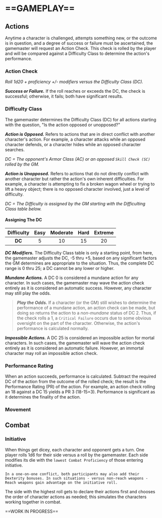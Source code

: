 # ==GAMEPLAY==

<!--Add copy here -->

## Actions

<!--Add Types of Actions here -->

Anytime a character is challenged, attempts something new, or the outcome is in question, and a degree of success or failure must be ascertained, the gamemaster will request an Action Check. This check is rolled by the player and will be compared against a Difficulty Class to determine the action's performance.

### Action Check

*Roll 1d20 + proficiency +/- modifiers versus the Difficulty Class (DC).*

***Success or Failure.*** If the roll reaches or exceeds the DC, the check is successful; otherwise, it fails; both have significant results.

### Difficulty Class

The gamemaster determines the Difficulty Class (DC) for all actions starting with the question, "Is the action opposed or unopposed?"

***Action is Opposed.*** Refers to actions that are in direct conflict with another character's action. For example, a character attacks while an opposed character defends, or a character hides while an opposed character searches.

*DC = The opponent's Armor Class (AC) or an opposed `Skill Check (SC)` rolled by the GM.*

***Action is Unopposed.*** Refers to actions that do not directly conflict with another character but rather the action's own inherent difficulties. For example, a character is attempting to fix a broken wagon wheel or trying to lift a heavy object; there is no opposed character involved, just a level of difficulty.

*DC = The Difficulty is assigned by the GM starting with the Difficulting Class table below.*

#### Assigning The DC

| Difficulty | Easy | Moderate | Hard | Extreme |
| :--------: | :--: | :------: | :--: | :-----: |
|   **DC**   |  5   |    10    |  15  |   20    |

***DC Modifiers.*** The Difficulty Class table is only a starting point, from here, the gamemaster adjusts the DC, -5 thru +5, based on any significant factors the GM determines are appropriate to the situation. Thus, the complete DC range is 0 thru 25; a DC cannot be any lower or higher.

***Mundane Actions.*** A DC 0 is considered a mundane action for any character. In such cases, the gamemaster may wave the action check entirely as it is considered an automatic success. However, any character may still play the odds.

> ***Play the Odds.*** If a character (or the GM) still wishes to determine the performance of a mundane action, an action check can be made, but doing so returns the action to a *non-mundane* status of DC 2. Thus, if the check rolls a 1, a `Critical Failure` occurs due to some obvious oversight on the part of the character. Otherwise, the action's performance is calculated normally.

***Impossible Actions.*** A DC 25 is considered an impossible action for mortal characters. In such cases, the gamemaster will wave the action check entirely as it is considered an automatic failure. However, an immortal character may roll an impossible action check.

### Performance Rating

When an action succeeds, performance is calculated. Subtract the required DC of the action from the outcome of the rolled check; the result is the Performance Rating (PR) of the action. For example, an action check rolling an 18 against a DC 15 yields a PR 3 (18-15=3). Performance is significant as it determines the finality of the action.

### Movement

<!--Add copy here -->

## Combat

<!--Add copy here -->

### Initiative

When things get dicey, each character and opponent gets a turn. One player rolls 1d6 for their side versus a roll by the gamemaster. Each side modifies its die with the `lowest Combat Proficiency` of those entering initiative.

`In a one-on-one conflict, both participants may also add their Dexterity bonuses. In such situations - versus non-reach weapons - Reach weapons gain advantage on the initiative roll.`

The side with the highest roll gets to declare their actions first and chooses the order of character actions as needed; this simulates the characters working together in combat.



==WORK IN PROGRESS==
